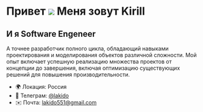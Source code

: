 Привет ![](https://user-images.githubusercontent.com/18350557/176309783-0785949b-9127-417c-8b55-ab5a4333674e.gif) Меня зовут  Kirill
=====================================================================================================================================

И я Software Engeneer
-----------------

А точнее разработчик полного цикла, обладающий навыками проектирования и моделирования объектов различной сложности. Мой опыт включает успешную реализацию множества проектов от концепции до завершения, включая оптимизацию существующих решений для повышения производительности.

* 🌍 Локация: Россия
* 📱 Телеграм: [@lakido](https://t.me/lakido)
* ✉️ Почта: [lakido551@gmail.com](mailto:lakido551@gmail.com)

